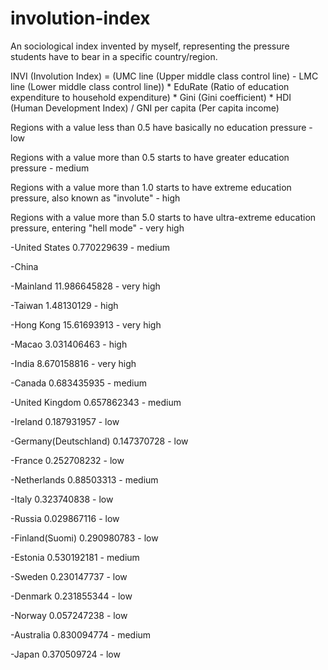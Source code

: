 # involution-index
An sociological index invented by myself, representing the pressure students have to bear in a specific country/region.

INVI (Involution Index) = (UMC line (Upper middle class control line) - LMC line (Lower middle class control line)) * EduRate (Ratio of education expenditure to household expenditure) * Gini (Gini coefficient) * HDI (Human Development Index) / GNI per capita (Per capita income)

Regions with a value less than 0.5 have basically no education pressure - low

Regions with a value more than 0.5 starts to have greater education pressure - medium

Regions with a value more than 1.0 starts to have extreme education pressure, also known as "involute" - high

Regions with a value more than 5.0 starts to have ultra-extreme education pressure, entering "hell mode" - very high





-United States 0.770229639 - medium

-China

   -Mainland 11.986645828 - very high
 
   -Taiwan 1.48130129 - high
 
   -Hong Kong 15.61693913 - very high
 
   -Macao 3.031406463 - high

-India 8.670158816 - very high

-Canada 0.683435935 - medium

-United Kingdom 0.657862343 - medium

-Ireland 0.187931957 - low
 
-Germany(Deutschland) 0.147370728 - low

-France 0.252708232 - low

-Netherlands 0.88503313 - medium

-Italy 0.323740838 - low

-Russia 0.029867116 - low

-Finland(Suomi) 0.290980783 - low

-Estonia 0.530192181 - medium

-Sweden 0.230147737 - low

-Denmark 0.231855344 - low

-Norway 0.057247238 - low

-Australia 0.830094774 - medium

-Japan 0.370509724 - low
